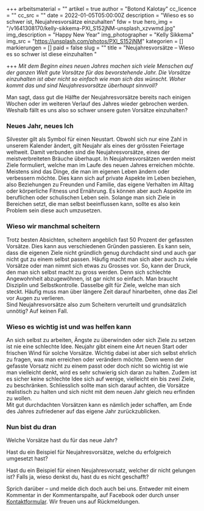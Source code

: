 +++
arbeitsmaterial = ""
artikel = true
author = "Botond Kalotay"
cc_licence = ""
cc_src = ""
date = 2022-01-05T05:00:00Z
description = "Wieso es so schwer ist, Neujahresvorsätze einzuhalten"
fdw = true
hero_img = "/v1641308170/kelly-sikkema-PXl_S152jNM-unsplash_xzvwmd.jpg"
img_description = "Happy New Year"
img_photographer = "Kelly Sikkema"
img_src = "https://unsplash.com/photos/PXl_S152jNM"
kategorien = []
markierungen = []
paid = false
slug = ""
title = "Neujahresvorsätze – Wieso es so schwer ist diese einzuhalten "

+++
_Mit dem Beginn eines neuen Jahres machen sich viele Menschen auf der ganzen Welt gute Vorsätze für das bevorstehende Jahr. Die Vorsätze einzuhalten ist aber nicht so einfach wie man sich das wünscht. Woher kommt das und sind Neujahresvorsätze überhaupt sinnvoll?_

Man sagt, dass gut die Hälfte der Neujahresvorsätze bereits nach einigen Wochen oder im weiteren Verlauf des Jahres wieder gebrochen werden. Weshalb fällt es uns also so schwer unsere guten Vorsätze einzuhalten?

### Neues Jahr, neues Ich

Silvester gilt als Symbol für einen Neustart. Obwohl sich nur eine Zahl in unserem Kalender ändert, gilt Neujahr als eines der grössten Feiertage weltweit. Damit verbunden sind die Neujahresvorsätze, eines der meistverbreiteten Bräuche überhaupt. In Neujahresvorsätzen werden meist Ziele formuliert, welche man im Laufe des neuen Jahres erreichen möchte. Meistens sind das Dinge, die man im eigenen Leben ändern oder verbessern möchte. Dies kann sich auf private Aspekte im Leben beziehen, also Beziehungen zu Freunden und Familie, das eigene Verhalten im Alltag oder körperliche Fitness und Ernährung. Es können aber auch Aspekte im beruflichen oder schulischen Leben sein. Solange man sich Ziele in Bereichen setzt, die man selbst beeinflussen kann, sollte es also kein Problem sein diese auch umzusetzen.

### Wieso wir manchmal scheitern

Trotz besten Absichten, scheitern angeblich fast 50 Prozent der gefassten Vorsätze. Dies kann aus verschiedenen Gründen passieren. Es kann sein, dass die eigenen Ziele nicht gründlich genug durchdacht sind und auch gar nicht gut zu einem selbst passen. Häufig macht man sich aber auch zu viele Vorsätze oder man nimmt sich etwas zu Grosses vor. So, kann der Druck, den man sich selbst macht zu gross werden. Denn sich schlechte Angewohnheit abzugewöhnen, ist gar nicht so einfach. Man braucht Disziplin und Selbstkontrolle. Dasselbe gilt für Ziele, welche man sich steckt. Häufig muss man über längere Zeit darauf hinarbeiten, ohne das Ziel vor Augen zu verlieren.  
Sind Neujahresvorsätze also zum Scheitern verurteilt und grundsätzlich unnötig? Auf keinen Fall.

### Wieso es wichtig ist und was helfen kann

An sich selbst zu arbeiten, Ängste zu überwinden oder sich Ziele zu setzen ist nie eine schlechte Idee. Neujahr gibt einem eine Art neuen Start oder frischen Wind für solche Vorsätze. Wichtig dabei ist aber sich selbst ehrlich zu fragen, was man erreichen oder verändern möchte. Denn wenn der gefasste Vorsatz nicht zu einem passt oder doch nicht so wichtig ist wie man vielleicht denkt, wird es sehr schwierig sich daran zu halten. Zudem ist es sicher keine schlechte Idee sich auf wenige, vielleicht ein bis zwei Ziele, zu beschränken. Schliesslich sollte man sich darauf achten, die Vorsätze realistisch zu halten und sich nicht mit dem neuen Jahr gleich neu erfinden zu wollen.  
Mit gut durchdachten Vorsätzen kann es nämlich jeder schaffen, am Ende des Jahres zufriedener auf das eigene Jahr zurückzublicken.

### Nun bist du dran

Welche Vorsätze hast du für das neue Jahr?

Hast du ein Beispiel für Neujahresvorsätze, welche du erfolgreich umgesetzt hast?

Hast du ein Beispiel für einen Neujahresvorsatz, welcher dir nicht gelungen ist? Falls ja, wieso denkst du, hast du es nicht geschafft?

Sprich darüber – und melde dich doch auch bei uns. Entweder mit einem Kommentar in der Kommentarspalte, auf Facebook oder durch unser [Kontaktformular](https://www.chinderzytig.ch/kontakt/). Wir freuen uns auf Rückmeldungen.